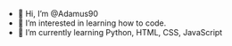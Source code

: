 - 👋 Hi, I’m @Adamus90
- 👀 I’m interested in learning how to code.
- 🌱 I’m currently learning Python, HTML, CSS, JavaScript

<!---
Adamus90/Adamus90 is a ✨ special ✨ repository because its `README.md` (this file) appears on your GitHub profile.
You can click the Preview link to take a look at your changes.
--->
